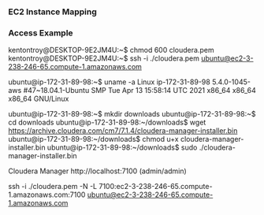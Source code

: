 ### EC2 Instance Mapping ###


### Access Example ###

kentontroy@DESKTOP-9E2JM4U:~$ chmod 600 cloudera.pem
kentontroy@DESKTOP-9E2JM4U:~$ ssh -i ./cloudera.pem ubuntu@ec2-3-238-246-65.compute-1.amazonaws.com

ubuntu@ip-172-31-89-98:~$ uname -a
Linux ip-172-31-89-98 5.4.0-1045-aws #47~18.04.1-Ubuntu SMP Tue Apr 13 15:58:14 UTC 2021 x86_64 x86_64 x86_64 GNU/Linux

ubuntu@ip-172-31-89-98:~$ mkdir downloads
ubuntu@ip-172-31-89-98:~$ cd downloads
ubuntu@ip-172-31-89-98:~/downloads$ wget https://archive.cloudera.com/cm7/7.1.4/cloudera-manager-installer.bin
ubuntu@ip-172-31-89-98:~/downloads$ chmod u+x cloudera-manager-installer.bin
ubuntu@ip-172-31-89-98:~/downloads$ sudo ./cloudera-manager-installer.bin

Cloudera Manager http://localhost:7100 (admin/admin)

ssh -i ./cloudera.pem -N -L 7100:ec2-3-238-246-65.compute-1.amazonaws.com:7100 ubuntu@ec2-3-238-246-65.compute-1.amazonaws.com


